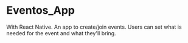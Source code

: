 # Eventos_App
With React Native. An app to create/join events. Users can set what is needed for the event and what they'll bring.
